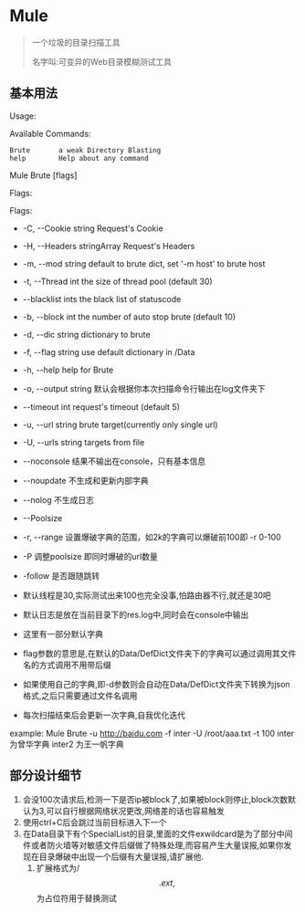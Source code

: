 # Mule

> 一个垃圾的目录扫描工具
>
> 名字叫:可变异的Web目录模糊测试工具



## 基本用法

Usage:

Available Commands:

    Brute       a weak Directory Blasting
    help        Help about any command

Mule Brute [flags]

Flags:


Flags:
   * -C, --Cookie string         Request's Cookie
   * -H, --Headers stringArray   Request's Headers
   * -m, --mod string            default to brute dict, set '-m host' to brute host
   * -t, --Thread int            the size of thread pool (default 30)
   * --blacklist ints        the black list of statuscode
   * -b, --block int             the number of auto stop brute (default 10)
   * -d, --dic string            dictionary to brute
   * -f, --flag string           use default dictionary in /Data
   * -h, --help                  help for Brute
   * -o, --output string         默认会根据你本次扫描命令行输出在log文件夹下
   * --timeout int           request's timeout (default 5)
   * -u, --url string            brute target(currently only single url)
   * -U, --urls string           targets from file
   * --noconsole                 结果不输出在console，只有基本信息
   * --noupdate                  不生成和更新内部字典
   * --nolog                     不生成日志
   * --Poolsize
   * -r, --range                 设置爆破字典的范围，如2k的字典可以爆破前100即 -r 0-100
   * -P                          调整poolsize 即同时爆破的url数量
   * -follow                     是否跟随跳转


* 默认线程是30,实际测试出来100也完全没事,怕路由器不行,就还是30吧
* 默认日志是放在当前目录下的res.log中,同时会在console中输出
* 这里有一部分默认字典
* flag参数的意思是,在默认的Data/DefDict文件夹下的字典可以通过调用其文件名的方式调用不用带后缀
* 如果使用自己的字典,即-d参数则会自动在Data/DefDict文件夹下转换为json格式,之后只需要通过文件名调用
* 每次扫描结束后会更新一次字典,自我优化迭代

example:
Mule Brute -u http://baidu.com -f inter -U /root/aaa.txt -t 100
inter 为曾华字典
inter2 为王一帆字典

## 部分设计细节
1. 会没100次请求后,检测一下是否ip被block了,如果被block则停止,block次数默认为3,可以自行根据网络状况更改,网络差的话也容易触发
2. 使用ctrl+C后会跳过当前目标进入下一个
3. 在Data目录下有个SpecialList的目录,里面的文件exwildcard是为了部分中间件或者防火墙等对敏感文件后缀做了特殊处理,而容易产生大量误报,如果你发现在目录爆破中出现一个后缀有大量误报,请扩展他.
    1. 扩展格式为/$$.ext,$$为占位符用于替换测试







